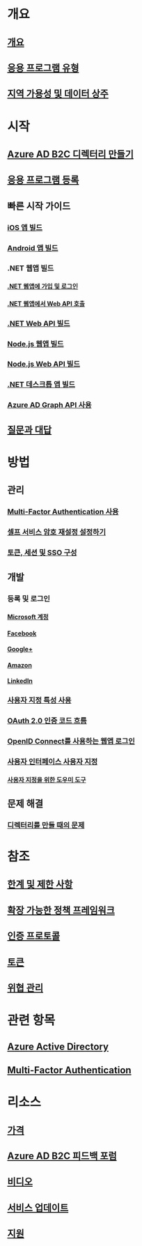 # 개요
## [개요](active-directory-b2c-overview.md)
## [응용 프로그램 유형](active-directory-b2c-apps.md)
## [지역 가용성 및 데이터 상주](active-directory-b2c-reference-tenant-type.md)

# 시작
## [Azure AD B2C 디렉터리 만들기](active-directory-b2c-get-started.md)
## [응용 프로그램 등록](active-directory-b2c-app-registration.md)
## 빠른 시작 가이드
### [iOS 앱 빌드](active-directory-b2c-devquickstarts-ios.md)
### [Android 앱 빌드](active-directory-b2c-devquickstarts-android.md)
### .NET 웹앱 빌드
#### [.NET 웹앱에 가입 및 로그인](active-directory-b2c-devquickstarts-web-dotnet-susi.md)
#### [.NET 웹앱에서 Web API 호출](active-directory-b2c-devquickstarts-web-api-dotnet.md)
### [.NET Web API 빌드](active-directory-b2c-devquickstarts-api-dotnet.md)
### [Node.js 웹앱 빌드](active-directory-b2c-devquickstarts-web-node.md)
### [Node.js Web API 빌드](active-directory-b2c-devquickstarts-api-node.md)
### [.NET 데스크톱 앱 빌드](active-directory-b2c-devquickstarts-native-dotnet.md)
### [Azure AD Graph API 사용](active-directory-b2c-devquickstarts-graph-dotnet.md)
## [질문과 대답](active-directory-b2c-faqs.md)

# 방법
## 관리
### [Multi-Factor Authentication 사용](active-directory-b2c-reference-mfa.md)
### [셀프 서비스 암호 재설정 설정하기](active-directory-b2c-reference-sspr.md)
### [토큰, 세션 및 SSO 구성](active-directory-b2c-token-session-sso.md)
## 개발
### 등록 및 로그인
#### [Microsoft 계정](active-directory-b2c-setup-msa-app.md)
#### [Facebook](active-directory-b2c-setup-fb-app.md)
#### [Google+](active-directory-b2c-setup-goog-app.md)
#### [Amazon](active-directory-b2c-setup-amzn-app.md)
#### [LinkedIn](active-directory-b2c-setup-li-app.md)
### [사용자 지정 특성 사용](active-directory-b2c-reference-custom-attr.md)
### [OAuth 2.0 인증 코드 흐름](active-directory-b2c-reference-oauth-code.md)
### [OpenID Connect를 사용하는 웹앱 로그인](active-directory-b2c-reference-oidc.md)
### [사용자 인터페이스 사용자 지정](active-directory-b2c-reference-ui-customization.md)
#### [사용자 지정을 위한 도우미 도구](active-directory-b2c-reference-ui-customization-helper-tool.md)
## 문제 해결
### [디렉터리를 만들 때의 문제](active-directory-b2c-support-create-directory.md)

# 참조
## [한계 및 제한 사항](active-directory-b2c-limitations.md)
## [확장 가능한 정책 프레임워크](active-directory-b2c-reference-policies.md)
## [인증 프로토콜](active-directory-b2c-reference-protocols.md)
## [토큰](active-directory-b2c-reference-tokens.md)

## [위협 관리](active-directory-b2c-reference-threat-management.md)

# 관련 항목
## [Azure Active Directory](../active-directory/active-directory-whatis.md)
## [Multi-Factor Authentication](../multi-factor-authentication/multi-factor-authentication.md)

# 리소스
## [가격](https://azure.microsoft.com/pricing/details/active-directory-b2c/)
## [Azure AD B2C 피드백 포럼](https://feedback.azure.com/forums/169401-azure-active-directory/category/160596-b2c)
## [비디오](https://azure.microsoft.com/documentation/videos/index/?services=active-directory-b2c) 
## [서비스 업데이트](https://azure.microsoft.com/updates/?product=active-directory-b2c)
## [지원](active-directory-b2c-support.md)
